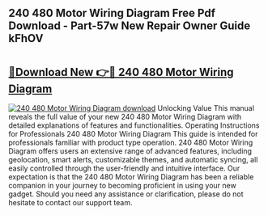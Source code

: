 ## 240 480 Motor Wiring Diagram Free Pdf Download - Part-57w New Repair Owner Guide kFhOV

# <h2><a href="http://dfsb0g.blite.top/?on=240+480+Motor+Wiring+Diagram">🔗Download New 👉🔴 240 480 Motor Wiring Diagram</a></h2>

[![240 480 Motor Wiring Diagram download](https://i.imgur.com/lujVjoI.png)](http://dfsb0g.blite.top/?on=240+480+Motor+Wiring+Diagram)
Unlocking Value This manual reveals the full value of your new 240 480 Motor Wiring Diagram with detailed explanations of features and functionalities. Operating Instructions for Professionals 240 480 Motor Wiring Diagram This guide is intended for professionals familiar with product type operation. 240 480 Motor Wiring Diagram offers users an extensive range of advanced features, including geolocation, smart alerts, customizable themes, and automatic syncing, all easily controlled through the user-friendly and intuitive interface. Our expectation is that the 240 480 Motor Wiring Diagram has been a reliable companion in your journey to becoming proficient in using your new gadget. Should you need any assistance or clarification, please do not hesitate to contact our support team.
